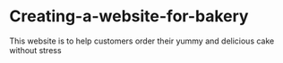 # Creating-a-website-for-bakery
This website is to help customers order their yummy and delicious cake without stress
